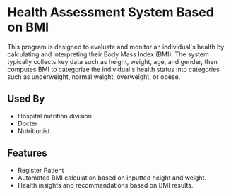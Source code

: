
# Health Assessment System Based on BMI
This program is  designed to evaluate and monitor an individual's health by calculating and interpreting their Body Mass Index (BMI). The system typically collects key data such as height, weight, age, and gender, then computes BMI to categorize the individual's health status into categories such as underweight, normal weight, overweight, or obese.


## Used By

- Hospital nutrition division
- Docter
- Nutritionist


## Features

- Register Patient
- Automated BMI calculation based on inputted height and weight.
- Health insights and recommendations based on BMI results.


